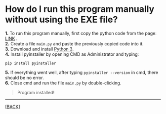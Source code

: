 # How do I run this program manually without using the EXE file?

**1.** To run this program manually, first copy the python code from the page:
[LINK](https://www.github.com/html-css-js-python/PY_to_EXE_Converter/blob/main/source/main.py) .  
**2.** Create a file `main.py` and paste the previously copied code into it.  
**3.** Download and install [Python 3](https://www.python.org/downloads).  
**4.** Install pyinstaller by opening CMD as Administrator and typing:
```CMD
pip install pyinstaller
```
**5.** If everything went well, after typing `pyinstaller --version` in cmd, there should be no error.  
**6.** Close cmd and run the file `main.py` by double-clicking.  
> Program installed!
---
[[BACK](FORPROG.md)]
